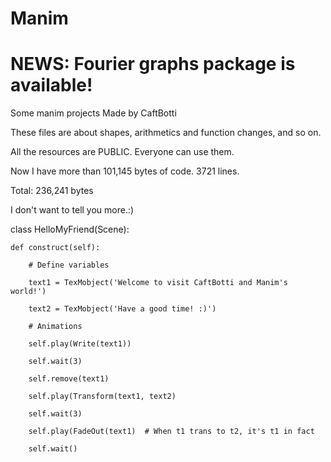 # Manim

# NEWS: Fourier graphs package is available!

Some manim projects Made by CaftBotti

These files are about shapes, arithmetics and function changes, and so on.

All the resources are PUBLIC. Everyone can use them.

Now I have more than 101,145 bytes of code. 3721 lines.

Total: 236,241 bytes

I don't want to tell you more.:)


class HelloMyFriend(Scene):

    def construct(self):
    
        # Define variables
        
        text1 = TexMobject('Welcome to visit CaftBotti and Manim's world!')
        
        text2 = TexMobject('Have a good time! :)')
        
        # Animations
        
        self.play(Write(text1))
        
        self.wait(3)
        
        self.remove(text1)
        
        self.play(Transform(text1, text2)
        
        self.wait(3)
        
        self.play(FadeOut(text1)  # When t1 trans to t2, it's t1 in fact
        
        self.wait()
